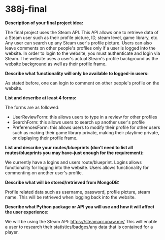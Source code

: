 # 388j-final

**Description of your final project idea:**

The final project uses the Steam API. This API allows one to retrieve data of a Steam user such as their profile picture, ID, steam level, game library, etc. Any user can search up any Steam user's profile picture. Users can also leave comments on other people's profiles only if a user is logged into the website. In order to login to the website, you must authenticate and login via Steam. The website uses a user's actual Steam's profile background as the website background as well as their profile frame.

**Describe what functionality will only be available to logged-in users:**

As stated before, one can login to comment on other people's profile on the website.

**List and describe at least 4 forms:**

The forms are as followed:
- UserReviewForm: this allows users to type in a review for other profiles
- SearchForm: this allows users to search up another user's profile
- PreferencesForm: this allows users to modify their profile for other users such as making their game library private, making their playtime private, or displaying their profile frame.

**List and describe your routes/blueprints (don’t need to list all routes/blueprints you may have–just enough for the requirement):**

We currently have a logins and users route/blueprint. Logins allows functionality for logging into the website. Users allows functionality for commenting on another user's profile.

**Describe what will be stored/retrieved from MongoDB:**

Profile related data such as username, password, profile picture, steam name. This will be retrieved when logging back into the website.

**Describe what Python package or API you will use and how it will affect the user experience:**

We will be using the Steam API: https://steamapi.xpaw.me/
This will enable a user to research their statistics/badges/any data that is contained for a player.
